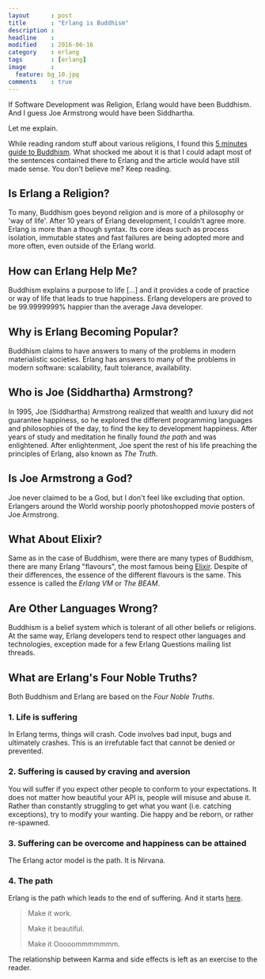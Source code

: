```yaml
---
layout      : post
title       : "Erlang is Buddhism"
description :
headline    :
modified    : 2016-06-16
category    : erlang
tags        : [erlang]
image       :
  feature: bg_10.jpg
comments    : true
---
```


If Software Development was Religion, Erlang would have been Buddhism. And I guess Joe Armstrong would have been Siddhartha.

Let me explain.

While reading random stuff about various religions, I found this [5 minutes guide to Buddhism](http://www.buddhanet.net/e-learning/5minbud.htm). What shocked me about it is that I could adapt most of the sentences contained there to Erlang and the article would have still made sense. You don't believe me? Keep reading.

## Is Erlang a Religion?

To many, Buddhism goes beyond religion and is more of a philosophy or 'way of life'. After 10 years of Erlang development, I couldn't agree more. Erlang is more than a though syntax. Its core ideas such as process isolation, immutable states and fast failures are being adopted more and more often, even outside of the Erlang world.

## How can Erlang Help Me?

Buddhism explains a purpose to life [...] and it provides a code of practice or way of life that leads to true happiness. Erlang developers are proved to be 99.9999999% happier than the average Java developer.

## Why is Erlang Becoming Popular?

Buddhism claims to have answers to many of the problems in modern materialistic societies. Erlang has answers to many of the problems in modern software: scalability, fault tolerance, availability.

## Who is Joe (Siddhartha) Armstrong?

In 1995, Joe (Siddhartha) Armstrong realized that wealth and luxury did not guarantee happiness, so he explored the different programming languages and philosophies of the day, to find the key to development happiness. After years of study and meditation he finally found *the path* and was enlightened. After enlightenment, Joe spent the rest of his life preaching the principles of Erlang, also known as *The Truth*.

## Is Joe Armstrong a God?

Joe never claimed to be a God, but I don't feel like excluding that option. Erlangers around the World worship poorly photoshopped movie posters of Joe Armstrong.

## What About Elixir?

Same as in the case of Buddhism, were there are many types of Buddhism, there are many Erlang "flavours", the most famous being [Elixir](elixir-lang.org). Despite of their differences, the essence of the different flavours is the same. This essence is called the *Erlang VM* or *The BEAM*.

## Are Other Languages Wrong?

Buddhism is a belief system which is tolerant of all other beliefs or religions. At the same way, Erlang developers tend to respect other languages and technologies, exception made for a few Erlang Questions mailing list threads.

## What are Erlang's Four Noble Truths?

Both Buddhism and Erlang are based on the *Four Noble Truths*.

### 1. Life is suffering

In Erlang terms, things will crash. Code involves bad input, bugs and ultimately crashes. This is an irrefutable fact that cannot be denied or prevented.

### 2. Suffering is caused by craving and aversion

You will suffer if you expect other people to conform to your expectations. It does not matter how beautiful your API is, people will misuse and abuse it. Rather than constantly struggling to get what you want (i.e. catching exceptions), try to modify your wanting. Die happy and be reborn, or rather re-spawned.

### 3. Suffering can be overcome and happiness can be attained

The Erlang actor model is the path. It is Nirvana.

### 4. The path

Erlang is the path which leads to the end of suffering. And it starts [here](http://www.erlang.org).

> Make it work.
>
> Make it beautiful.
>
> Make it Ooooommmmmmm.

The relationship between Karma and side effects is left as an exercise to the reader.
